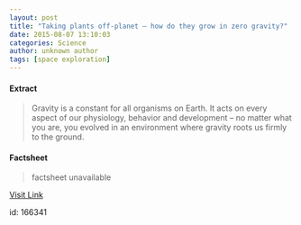 ```yaml
---
layout: post
title: "Taking plants off-planet – how do they grow in zero gravity?"
date: 2015-08-07 13:10:03
categories: Science
author: unknown author
tags: [space exploration]
---
```



#### Extract
>Gravity is a constant for all organisms on Earth. It acts on every aspect of our physiology, behavior and development – no matter what you are, you evolved in an environment where gravity roots us firmly to the ground.

#### Factsheet
>factsheet unavailable

[Visit Link](http://phys.org/news/2015-08-off-planet-gravity.html)

id:  166341
